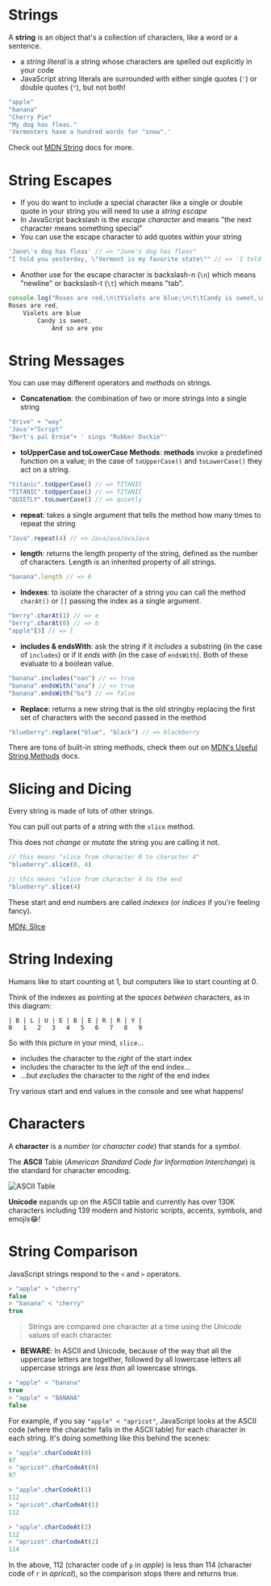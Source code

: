 # Strings

A **string** is an object that's a collection of characters, like a word or a sentence.
* a *string literal* is a string whose characters are spelled out explicitly in your code
* JavaScript string literals are surrounded with either single quotes (`'`) or double quotes (`"`), but not both!

```js
"apple"
"banana"
"Cherry Pie"
"My dog has fleas."
'Vermonters have a hundred words for "snow".'
```

Check out [MDN String](https://developer.mozilla.org/en-US/docs/Web/JavaScript/Reference/Global_Objects/String) docs for more.

# String Escapes

* If you do want to include a special character like a single or double quote in your string you will need to use a *string escape*
* In JavaScript backslash is the *escape character* and means "the next character means something special"
* You can use the escape character to add quotes within your string

```js
'Jane\'s dog has fleas' // => "Jane's dog has fleas"
"I told you yesterday, \"Vermont is my favorite state\"" // => 'I told you yesterday, "Vermont is my favorite state"'
```

* Another use for the escape character is backslash-n (`\n`) which means "newline" or backslash-t (`\t`) which means "tab".

```js
console.log("Roses are red,\n\tViolets are blue;\n\t\tCandy is sweet,\n\t\t\tAnd so are you.") // =>
Roses are red,
    Violets are blue
        Candy is sweet,
            And so are you
```

# String Messages

You can use may different operators and *methods* on strings.

* **Concatenation**: the combination of two or more strings into a single string

```js
"drive" + "way"
'Java'+"Script"
"Bert's pal Ernie"+ ' sings "Rubber Duckie"'
```

* **toUpperCase and toLowerCase Methods**: **methods** invoke a predefined function on a value; in the case of `toUpperCase()` and `toLowerCase()` they act on a string.

```js
"titanic".toUpperCase() // => TITANIC
"TITANIC".toUpperCase() // => TITANIC
"QUIETLY".toLowerCase() // => quietly
```

* **repeat**: takes a single argument that tells the method how many times to repeat the string

```js
"Java".repeat(4) // => JavaJavaJavaJava
```

* **length**: returns the length property of the string, defined as the number of characters. Length is an inherited property of all strings.

```js
"banana".length // => 6
```

* **Indexes**: to isolate the character of a string you can call the method `charAt()` or `[]` passing the index as a single argument.
```js
"berry".charAt(1) // => e
"berry".charAt(0) // => b
"apple"[3] // => l
```

* **includes & endsWith**: ask the string if it *includes* a substring (in the case of `includes`) or if it *ends with* (in the case of `endsWith`). Both of these evaluate to a boolean value.
```js
"banana".includes("nan") // => true
"banana".endsWith("ana") // => true
"banana".endsWith("ba") // => false
```

* **Replace**: returns a new string that is the old stringby replacing the first set of characters with the second passed in the method
```js
"blueberry".replace("blue", "black") // => blackberry
```

There are tons of built-in string methods, check them out on [MDN's Useful String Methods](https://developer.mozilla.org/en-US/docs/Learn/JavaScript/First_steps/Useful_string_methods) docs.

# Slicing and Dicing

Every string is made of lots of other strings.

You can pull out parts of a string with the `slice` method.

This does not *change* or *mutate* the string you are calling it not.

```js
// this means "slice from character 0 to character 4"
"blueberry".slice(0, 4) 

// this means "slice from character 4 to the end
"blueberry".slice(4)
```

These start and end numbers are called *indexes* (or *indices* if you're feeling fancy).

[MDN: Slice](https://developer.mozilla.org/en-US/docs/Web/JavaScript/Reference/Global_Objects/String/slice)

# String Indexing

Humans like to start counting at 1, but computers like to start counting at 0.

Think of the indexes as pointing at the *spaces between* characters, as in this diagram:

    | B | L | U | E | B | E | R | R | Y |
    0   1   2   3   4   5   6   7   8   9
     
So with this picture in your mind, `slice`...
  
   * includes the character to the *right* of the start index
   * includes the character to the *left* of the end index...
   * ...but *excludes* the character to the *right* of the end index

Try various start and end values in the console and see what happens!

# Characters

A **character** is a *number* (or *character code*) that stands for a *symbol*.

The **ASCII** Table (*American Standard Code for Information Interchange*) is the standard for character encoding.

![ASCII Table](https://bootcamp.burlingtoncodeacademy.com/images/ASCII-Table-wide.svg)

**Unicode** expands up on the ASCII table and currently has over 130K characters including 139 modern and historic scripts, accents, symbols, and emojis😂!

# String Comparison

JavaScript strings respond to the `<` and `>` operators.

```js
> "apple" > "cherry"
false
> "banana" < "cherry"
true
```

>Strings are compared one character at a time using the *Unicode* values of each character.

* **BEWARE**: In ASCII and Unicode, because of the way that all the uppercase letters are together, followed by all lowercase letters all uppercase strings are *less than* all lowercase strings.

```js
> "apple" < "banana"
true
> "apple" < "BANANA"
false
```

For example, if you say `"apple" < "apricot"`, JavaScript looks at the ASCII code (where the character falls in the ASCII table) for each character in each string.  It's doing something like this behind the scenes:

```js
> "apple".charCodeAt(0)
97
> "apricot".charCodeAt(0)
97

> "apple".charCodeAt(1)
112
> "apricot".charCodeAt(1)
112

> "apple".charCodeAt(2)
112
> "apricot".charCodeAt(2)
114
```
In the above, 112 (character code of `p` in *apple*) is less than 114 (character code of `r` in *apricot*), so the comparison stops there and returns true.
